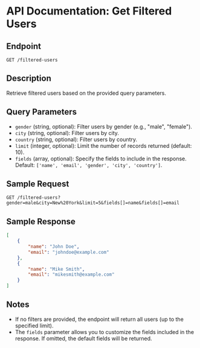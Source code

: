 # API Documentation: Get Filtered Users

## Endpoint
`GET /filtered-users`

## Description
Retrieve filtered users based on the provided query parameters.

## Query Parameters
- `gender` (string, optional): Filter users by gender (e.g., "male", "female").
- `city` (string, optional): Filter users by city.
- `country` (string, optional): Filter users by country.
- `limit` (integer, optional): Limit the number of records returned (default: 10).
- `fields` (array, optional): Specify the fields to include in the response. Default: `['name', 'email', 'gender', 'city', 'country']`.

## Sample Request
```
GET /filtered-users?gender=male&city=New%20York&limit=5&fields[]=name&fields[]=email
```

## Sample Response
```json
[
    {
        "name": "John Doe",
        "email": "johndoe@example.com"
    },
    {
        "name": "Mike Smith",
        "email": "mikesmith@example.com"
    }
]
```

## Notes
- If no filters are provided, the endpoint will return all users (up to the specified limit).
- The `fields` parameter allows you to customize the fields included in the response. If omitted, the default fields will be returned.